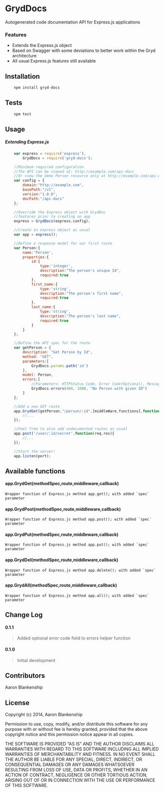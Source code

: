 GrydDocs
=========
Autogenerated code documentation API for Express.js applications

### Features
  - Extends the Express.js object
  - Based on Swagger with some deviations to better work within the Gryd architecture
  - All usual Express.js features still available

Installation
----

```js
    npm install gryd-docs
```
Tests
--------------

```js
    npm test
```

Usage
----

##### Extending Express.js
```js
    var express = require('express'),
        GrydDocs = require('gryd-docs');

    //Minimum required configuration
    //The API can be viewed at: http://example.com/api-docs
    //Or view the demo Person resource only at http://example.com/api-docs/person
    var config = {
        domain:"http://example.com",
        basePath:"/v1",
        version:"1.0.0",
        docPath:"/api-docs"
    };

    //Override the Express object with GrydDoc
    //features prior to creating an app
    express = GrydDocs(express,config);

    //Create an express object as usual
    var app = express();

    //Define a response model for our first route
    var Person:{
        name:'Person',
        properties:{
            id:{
                type:'integer',
                description:"The person's unique Id",
                required:true
            },
            first_name:{
                type:'string',
                description:"The person's first name",
                required:true
            },
            last_name:{
                type:'string',
                description:"The person's last name",
                required:true
            }
        }
    };

    //Define the API spec for the route
    var getPerson = {
        description: "Get Person by Id",
        method: "GET",
        parameters:[
            GrydDocs.params.path('id')
        ],
        model: Person,
        errors:[
            //Parameters: HTTPStatus Code, Error Code(Optional), Message
            GrydDocs.errors(404, 1000, "No Person with given ID")
        ]
    };

    //Add a new GET route
    app.GrydGet(getPerson,"/person/:id",[middleWare,functions],function(req,res){
        //...
    });

    //Feel free to also add undocumented routes as usual
    app.post('/user/:id/secret',function(req,res){
        //...
    });

    //Start the server!
    app.listen(port);
```


Available functions
----

#### app.GrydGet(methodSpec,route,middleware,callback)
    Wrapper function of Express.js method app.get(); with added `spec` parameter

#### app.GrydPost(methodSpec,route,middleware,callback)
    Wrapper function of Express.js method app.post(); with added `spec` parameter

#### app.GrydPut(methodSpec,route,middleware,callback)
    Wrapper function of Express.js method app.put(); with added `spec` parameter

#### app.GrydDel(methodSpec,route,middleware,callback)
    Wrapper function of Express.js method app.delete(); with added `spec` parameter

#### app.GrydAll(methodSpec,route,middleware,callback)
    Wrapper function of Express.js method app.all(); with added `spec` parameter



Change Log
----
#### 0.1.1
>Added optional error code field to errors helper function

#### 0.1.0
>Initial development


Contributors
----
Aaron Blankenship


License
----

Copyright (c) 2014, Aaron Blankenship

Permission to use, copy, modify, and/or distribute this software for any purpose with or without fee is hereby granted, provided that the above copyright notice and this permission notice appear in all copies.

THE SOFTWARE IS PROVIDED "AS IS" AND THE AUTHOR DISCLAIMS ALL WARRANTIES WITH REGARD TO THIS SOFTWARE INCLUDING ALL IMPLIED WARRANTIES OF MERCHANTABILITY AND FITNESS. IN NO EVENT SHALL THE AUTHOR BE LIABLE FOR ANY SPECIAL, DIRECT, INDIRECT, OR CONSEQUENTIAL DAMAGES OR ANY DAMAGES WHATSOEVER RESULTING FROM LOSS OF USE, DATA OR PROFITS, WHETHER IN AN ACTION OF CONTRACT, NEGLIGENCE OR OTHER TORTIOUS ACTION, ARISING OUT OF OR IN CONNECTION WITH THE USE OR PERFORMANCE OF THIS SOFTWARE.